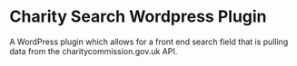 # Charity Search Wordpress Plugin
A WordPress plugin which allows for a front end search field that is pulling data from the charitycommission.gov.uk API.
